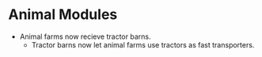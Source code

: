 # Animal Modules

- Animal farms now recieve tractor barns.
  - Tractor barns now let animal farms use tractors as fast transporters.

